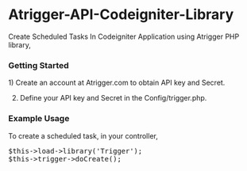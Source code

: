 Atrigger-API-Codeigniter-Library
================================

Create Scheduled Tasks In Codeigniter Application using Atrigger PHP library, 

<h3>Getting Started</h3>
1) Create an account at Atrigger.com to obtain API key and Secret.

2) Define your API key and Secret in the Config/trigger.php.

<h3>Example Usage</h3>
To create a scheduled task, in your controller,

<pre>
$this->load->library('Trigger');
$this->trigger->doCreate();
</pre>
